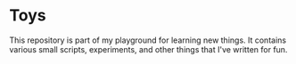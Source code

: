 # Toys

This repository is part of my playground for learning new things. It contains various small scripts, experiments, and other things that I've written for fun.
